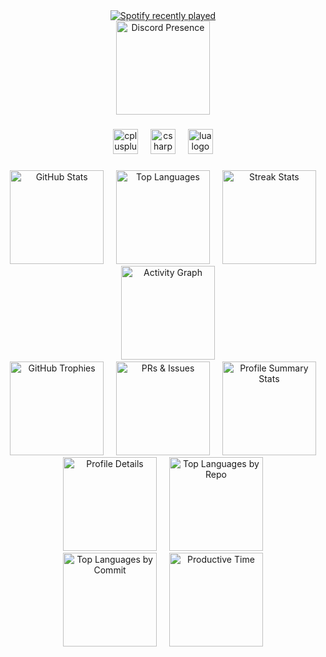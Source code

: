 <div align="center">
  <a href="https://open.spotify.com/user/316a6txgaro3ethw6pochw3uripy">
    <img src="https://spotify-recently-played-readme.vercel.app/api?user=316a6txgaro3ethw6pochw3uripy&count=3&unique=true" alt="Spotify recently played"  />
  </a>
</div>

<div align="center">
  <a href="https://discord.com/users/641335879381680129">
    <img
      src="https://lanyard.cnrad.dev/api/641335879381680129?theme=dark&animated=true"
      height="150"
      alt="Discord Presence"
    />
  </a>
</div>

###

<div align="center">
  <img src="https://cdn.jsdelivr.net/gh/devicons/devicon/icons/cplusplus/cplusplus-plain.svg" height="40" alt="cplusplus logo"  />
  <img width="12" />
  <img src="https://cdn.jsdelivr.net/gh/devicons/devicon/icons/csharp/csharp-plain.svg" height="40" alt="csharp logo"  />
  <img width="12" />
  <img src="https://cdn.jsdelivr.net/gh/devicons/devicon/icons/lua/lua-original.svg" height="40" alt="lua logo"  />
</div>

###

<div align="center">
  <img
    src="https://github-readme-stats.vercel.app/api?username=ltseverydayyou&hide_title=false&hide_rank=false&show_icons=true&include_all_commits=true&count_private=true&disable_animations=false&theme=dark&locale=en&hide_border=false"
    height="150"
    alt="GitHub Stats"
  />
  <img width="12" />
  <img
    src="https://github-readme-stats.vercel.app/api/top-langs?username=ltseverydayyou&locale=en&hide_title=false&layout=compact&card_width=320&langs_count=5&theme=dark&hide_border=false"
    height="150"
    alt="Top Languages"
  />
  <img width="12" />
  <img
    src="https://streak-stats.demolab.com?user=ltseverydayyou&locale=en&mode=weekly&theme=dark&hide_border=false&border_radius=5"
    height="150"
    alt="Streak Stats"
  />
  <img width="12" />
  <img
    src="https://github-readme-activity-graph.vercel.app/graph?username=ltseverydayyou&radius=16&theme=chartreuse-dark&area=true"
    height="150"
    alt="Activity Graph"
  />
</div>

<div align="center">
  <img
    src="https://github-readme-stats.vercel.app/api?username=ltseverydayyou&show_icons=true&theme=dark&include_all_commits=true&count_private=true&custom_title=🏆%20GitHub%20Trophies&export=trophy"
    height="150"
    alt="GitHub Trophies"
  />
  <img width="12" />
  <img
    src="https://github-readme-stats.vercel.app/api?username=ltseverydayyou&show_icons=true&theme=dark&hide_border=false&count_private=true&include_all_commits=true&custom_title=🛠️%20PRs%20%26%20Issues&metrics=issues,prs,pr_reviews"
    height="150"
    alt="PRs & Issues"
  />
  <img width="12" />
  <img
    src="https://github-profile-summary-cards.vercel.app/api/cards/stats?username=ltseverydayyou&theme=dark"
    height="150"
    alt="Profile Summary Stats"
  />
  <img width="12" />
  <img
    src="https://github-profile-summary-cards.vercel.app/api/cards/profile-details?username=ltseverydayyou&theme=dark"
    height="150"
    alt="Profile Details"
  />
  <img width="12" />
  <img
    src="https://github-profile-summary-cards.vercel.app/api/cards/repos-per-language?username=ltseverydayyou&theme=dark"
    height="150"
    alt="Top Languages by Repo"
  />
  <img width="12" />
  <img
    src="https://github-profile-summary-cards.vercel.app/api/cards/most-commit-language?username=ltseverydayyou&theme=dark"
    height="150"
    alt="Top Languages by Commit"
  />
  <img width="12" />
  <img
    src="https://github-profile-summary-cards.vercel.app/api/cards/productive-time?username=ltseverydayyou&theme=dark&utcOffset=3"
    height="150"
    alt="Productive Time"
  />
</div>